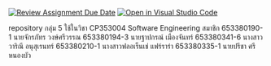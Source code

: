[![Review Assignment Due Date](https://classroom.github.com/assets/deadline-readme-button-22041afd0340ce965d47ae6ef1cefeee28c7c493a6346c4f15d667ab976d596c.svg)](https://classroom.github.com/a/Bwpk2ByU)
[![Open in Visual Studio Code](https://classroom.github.com/assets/open-in-vscode-2e0aaae1b6195c2367325f4f02e2d04e9abb55f0b24a779b69b11b9e10269abc.svg)](https://classroom.github.com/online_ide?assignment_repo_id=17391606&assignment_repo_type=AssignmentRepo)

repository กลุ่ม 5 ใช้ในวิชา CP353004 Software Engineering 
สมาชิก
653380190-1	นายจักรภัทร วงษ์ศรีวรรณ
653380194-3	นายฐาปกรณ์ เมืองจันทร์
653380341-6	นางสาววาริณี อนุสุเรนทร์
653380210-1	นางสาวฟลอเร็นเช่ แฟร์ราร่า
653380335-1	นายปรีชา ศรีหนองบัว 